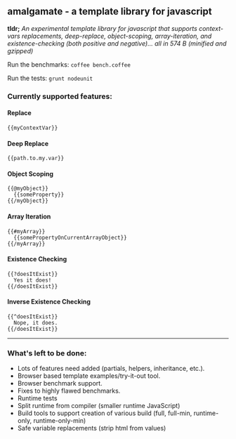 ## amalgamate - a template library for javascript

**tldr;** *An experimental template library for javascript that supports
context-vars replacements, deep-replace, object-scoping, array-iteration,
and existence-checking (both positive and negative)... all in 574 B (minified
and gzipped)*

Run the benchmarks: `coffee bench.coffee`

Run the tests: `grunt nodeunit`

### Currently supported features:

#### Replace

    {{myContextVar}}
  
#### Deep Replace

    {{path.to.my.var}}
  
#### Object Scoping

    {{@myObject}}
      {{someProperty}}
    {{/myObject}}
  
#### Array Iteration

    {{#myArray}}
      {{somePropertyOnCurrentArrayObject}}
    {{/myArray}}
  
#### Existence Checking

    {{?doesItExist}}
      Yes it does!
    {{/doesItExist}}
  
#### Inverse Existence Checking

    {{^doesItExist}}
      Nope, it does.
    {{/doesItExist}}
  
------

### What's left to be done:

- Lots of features need added (partials, helpers, inheritance, etc.).
- Browser based template examples/try-it-out tool.
- Browser benchmark support.
- Fixes to highly flawed benchmarks.
- Runtime tests
- Split runtime from compiler (smaller runtime JavaScript)
- Build tools to support creation of various build (full, full-min, runtime-only, runtime-only-min)
- Safe variable replacements (strip html from values)

